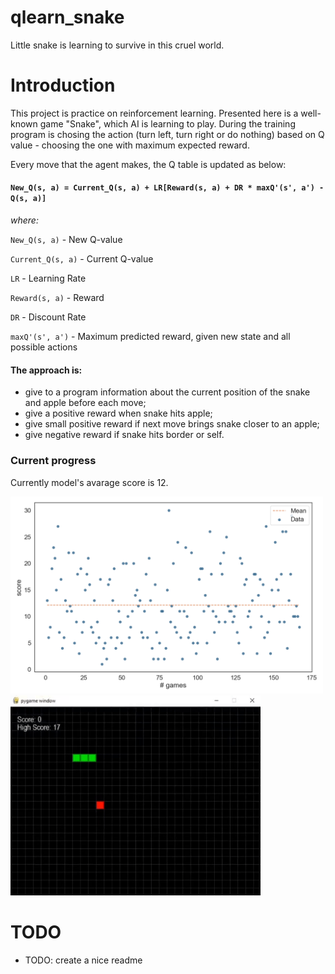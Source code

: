 # qlearn_snake
Little snake is learning to survive in this cruel world.

# Introduction
This project is practice on reinforcement learning. Presented here is a well-known game "Snake", which AI is learning to play. During the training program is chosing the action (turn left, turn right or do nothing) based on Q value - choosing the one with maximum expected reward.

Every move that the agent makes, the Q table is updated as below:

#### `New_Q(s, a) = Current_Q(s, a) + LR[Reward(s, a) + DR * maxQ'(s', a') - Q(s, a)]`

_where:_

`New_Q(s, a)` - New Q-value

`Current_Q(s, a)` - Current Q-value

`LR` - Learning Rate

`Reward(s, a)` - Reward

`DR` - Discount Rate

`maxQ'(s', a')` - Maximum predicted reward, given new state and all possible actions


#### The approach is:
* give to a program information about the current position of the snake and apple before each move;
* give a positive reward when snake hits apple;
* give small positive reward if next move brings snake closer to an apple;
* give negative reward if snake hits border or self.

### Current progress
Currently model's avarage score is 12.

<img src="/img/snake_results.PNG" width=500>

<img src="img/snake_trained.gif" width=400>



# TODO
- TODO: create a nice readme

